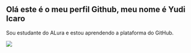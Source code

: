 ## Olá este é o meu perfil Github, meu nome é Yudi Icaro

Sou estudante do ALura e estou aprendendo a plataforma do GitHub.

![](https://media1.tenor.com/m/80KYH8A6dCUAAAAC/error.gif)



